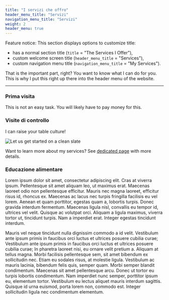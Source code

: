 ```yaml
---
title: "I servizi che offro"
header_menu_title: "Servizi"
navigation_menu_title: "Servizi"
weight: 2
header_menu: true
---
```


Feature notice: This section displays options to customize title:
- has a normal section title (`title` = "The Services I Offer"),
- custom welcome screen title (`header_menu_title` = "Services"),
- custom navigation menu title (`navigation_menu_title` = "My Services").

That is the important part, right? You want to know what I can do for you. This is why I put this right up there into the header menu of the website.

---

### Prima visita

This is not an easy task. 
You will likely have to pay money for this.

### Visite di controllo

I can raise your table culture!

![Let us get started on a clean slate](images/woman-pouring-juice-on-glass-3184192.jpg)

Want to learn more about my services? See [dedicated page](services) with more details.

### Educazione alimentare

Lorem ipsum dolor sit amet, consectetur adipiscing elit. Cras at viverra ipsum. Pellentesque sit amet aliquam leo, ut maximus erat. Maecenas laoreet odio non pellentesque efficitur. Mauris nec magna laoreet, efficitur risus id, rhoncus ex. Maecenas ac lacus nec turpis fringilla facilisis eu vel lorem. Aenean et quam porttitor, egestas quam a, lobortis turpis. Donec gravida interdum fermentum. Maecenas ligula nisl, convallis eu tempor id, ultrices vel velit. Quisque ac volutpat orci. Aliquam a ligula maximus, viverra tortor ut, tincidunt turpis. Nam a imperdiet erat. Integer egestas tincidunt interdum.

Mauris vel neque tincidunt nulla dignissim commodo a id velit. Vestibulum ante ipsum primis in faucibus orci luctus et ultrices posuere cubilia curae; Vestibulum ante ipsum primis in faucibus orci luctus et ultrices posuere cubilia curae; In pharetra laoreet nisi, eu ornare velit pretium a. Aliquam at tellus magna. Morbi facilisis pellentesque sem, sit amet bibendum ex sollicitudin nec. Etiam eu sodales risus, at molestie ligula. Vestibulum ac mauris lacinia, bibendum felis quis, semper quam. Morbi semper blandit condimentum. Maecenas sit amet pellentesque arcu. Donec ut tortor eu turpis lobortis condimentum. Nam imperdiet nunc semper, porttitor ipsum eu, elementum tortor. Vestibulum eu lectus aliquet mauris interdum sagittis. Quisque id urna euismod, porta lorem non, commodo est. Integer sollicitudin ligula nec condimentum elementum.
